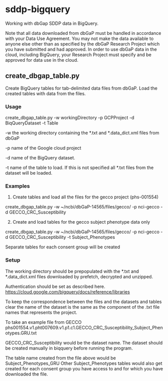 # sddp-bigquery
Working with dbGap SDDP data in BigQuery.

Note that all data downloaded from dbGaP must be handled in accordance with your Data Use Agreement. You may not make the data available to anyone else other than as specified by the dbGaP Research Project which you have submitted and had approved. In order to use dbGaP data in the cloud, including BigQuery, your Research Project must specify and be approved for data use in the cloud. 


## create_dbgap_table.py
Create BigQuery tables for tab-delimited data files from dbGaP.
Load the created tables with data from the files.

### Usage
create_dbgap_table.py -w workingDirectory -p GCPProject -d BiqQueryDataset -t Table

-w the working directory containing the *.txt and *.data_dict.xml files from dbGaP

-p name of the Google cloud project

-d name of the BigQuery dataset. 

-t name of the table to load. If this is not specified all *.txt files from the dataset will be loaded.

### Examples

1.	Create tables and load all the files for the gecco project (phs-001554)

create_dbgap_table.py -w ~/ncbi/dbGaP-14565/files/gecco/ -p nci-gecco -d GECCO_CRC_Susceptibility

2.	Create and load tables for the gecco subject phenotype data only

create_dbgap_table.py -w ~/ncbi/dbGaP-14565/files/gecco/ -p nci-gecco -d GECCO_CRC_Susceptibility -t Subject_Phenotypes

Separate tables for each consent group will be created

### Setup
The working directory should be prepopulated with the *.txt and *.data_dict.xml files downloaded by prefetch, decrypted and unzipped.

Authentication should be set as described here.
https://cloud.google.com/bigquery/docs/reference/libraries



To keep the correspondence between the files and the datasets and tables clear the name of the dataset is the same as the component of the .txt file names that represents the project. 

To take an example file from GECCO
phs001554.v1.pht007609.v1.p1.c1.GECCO_CRC_Susceptibility_Subject_Phenotypes.GRU.txt


GECCO_CRC_Susceptibility would be the dataset name. The dataset should be created manually in biqquery before running the program.

The table name created from the file above would be Subject_Phenotypes_GRU
Other Subject_Phenotypes tables would also get created for each consent group you have access to and for which you have downloaded the file.


